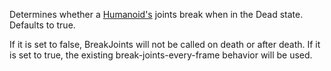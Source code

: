 Determines whether a [Humanoid's](https://create.roblox.com/docs/reference/engine/classes/Humanoid) joints break when in the Dead
state. Defaults to true.

If it is set to false, BreakJoints will not be called on death or after
death. If it is set to true, the existing break-joints-every-frame
behavior will be used.